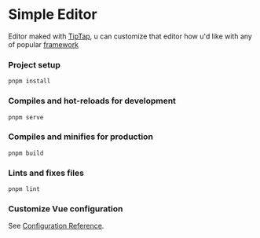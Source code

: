 # Simple Editor

Editor maked with [TipTap](https://tiptap.dev/), u can customize that editor how u'd like with any of
popular [framework](https://tiptap.dev/docs/editor/getting-started/install)

### Project setup

```
pnpm install
```

### Compiles and hot-reloads for development

```
pnpm serve
```

### Compiles and minifies for production

```
pnpm build
```

### Lints and fixes files

```
pnpm lint
```

### Customize Vue configuration

See [Configuration Reference](https://cli.vuejs.org/config/).
